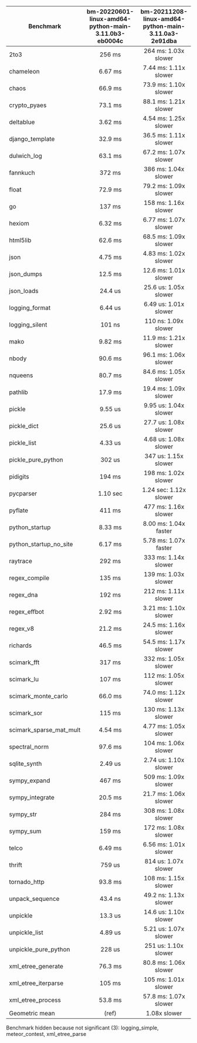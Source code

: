 | Benchmark               | bm-20220601-linux-amd64-python-main-3.11.0b3-eb0004c | bm-20211208-linux-amd64-python-main-3.11.0a3-2e91dba |
|-------------------------|:----------------------------------------------------:|:----------------------------------------------------:|
| 2to3                    | 256 ms                                               | 264 ms: 1.03x slower                                 |
| chameleon               | 6.67 ms                                              | 7.44 ms: 1.11x slower                                |
| chaos                   | 66.9 ms                                              | 73.9 ms: 1.10x slower                                |
| crypto_pyaes            | 73.1 ms                                              | 88.1 ms: 1.21x slower                                |
| deltablue               | 3.62 ms                                              | 4.54 ms: 1.25x slower                                |
| django_template         | 32.9 ms                                              | 36.5 ms: 1.11x slower                                |
| dulwich_log             | 63.1 ms                                              | 67.2 ms: 1.07x slower                                |
| fannkuch                | 372 ms                                               | 386 ms: 1.04x slower                                 |
| float                   | 72.9 ms                                              | 79.2 ms: 1.09x slower                                |
| go                      | 137 ms                                               | 158 ms: 1.16x slower                                 |
| hexiom                  | 6.32 ms                                              | 6.77 ms: 1.07x slower                                |
| html5lib                | 62.6 ms                                              | 68.5 ms: 1.09x slower                                |
| json                    | 4.75 ms                                              | 4.83 ms: 1.02x slower                                |
| json_dumps              | 12.5 ms                                              | 12.6 ms: 1.01x slower                                |
| json_loads              | 24.4 us                                              | 25.6 us: 1.05x slower                                |
| logging_format          | 6.44 us                                              | 6.49 us: 1.01x slower                                |
| logging_silent          | 101 ns                                               | 110 ns: 1.09x slower                                 |
| mako                    | 9.82 ms                                              | 11.9 ms: 1.21x slower                                |
| nbody                   | 90.6 ms                                              | 96.1 ms: 1.06x slower                                |
| nqueens                 | 80.7 ms                                              | 84.6 ms: 1.05x slower                                |
| pathlib                 | 17.9 ms                                              | 19.4 ms: 1.09x slower                                |
| pickle                  | 9.55 us                                              | 9.95 us: 1.04x slower                                |
| pickle_dict             | 25.6 us                                              | 27.7 us: 1.08x slower                                |
| pickle_list             | 4.33 us                                              | 4.68 us: 1.08x slower                                |
| pickle_pure_python      | 302 us                                               | 347 us: 1.15x slower                                 |
| pidigits                | 194 ms                                               | 198 ms: 1.02x slower                                 |
| pycparser               | 1.10 sec                                             | 1.24 sec: 1.12x slower                               |
| pyflate                 | 411 ms                                               | 477 ms: 1.16x slower                                 |
| python_startup          | 8.33 ms                                              | 8.00 ms: 1.04x faster                                |
| python_startup_no_site  | 6.17 ms                                              | 5.78 ms: 1.07x faster                                |
| raytrace                | 292 ms                                               | 333 ms: 1.14x slower                                 |
| regex_compile           | 135 ms                                               | 139 ms: 1.03x slower                                 |
| regex_dna               | 192 ms                                               | 212 ms: 1.11x slower                                 |
| regex_effbot            | 2.92 ms                                              | 3.21 ms: 1.10x slower                                |
| regex_v8                | 21.2 ms                                              | 24.5 ms: 1.16x slower                                |
| richards                | 46.5 ms                                              | 54.5 ms: 1.17x slower                                |
| scimark_fft             | 317 ms                                               | 332 ms: 1.05x slower                                 |
| scimark_lu              | 107 ms                                               | 112 ms: 1.05x slower                                 |
| scimark_monte_carlo     | 66.0 ms                                              | 74.0 ms: 1.12x slower                                |
| scimark_sor             | 115 ms                                               | 130 ms: 1.13x slower                                 |
| scimark_sparse_mat_mult | 4.54 ms                                              | 4.77 ms: 1.05x slower                                |
| spectral_norm           | 97.6 ms                                              | 104 ms: 1.06x slower                                 |
| sqlite_synth            | 2.49 us                                              | 2.74 us: 1.10x slower                                |
| sympy_expand            | 467 ms                                               | 509 ms: 1.09x slower                                 |
| sympy_integrate         | 20.5 ms                                              | 21.7 ms: 1.06x slower                                |
| sympy_str               | 284 ms                                               | 308 ms: 1.08x slower                                 |
| sympy_sum               | 159 ms                                               | 172 ms: 1.08x slower                                 |
| telco                   | 6.49 ms                                              | 6.56 ms: 1.01x slower                                |
| thrift                  | 759 us                                               | 814 us: 1.07x slower                                 |
| tornado_http            | 93.8 ms                                              | 108 ms: 1.15x slower                                 |
| unpack_sequence         | 43.4 ns                                              | 49.2 ns: 1.13x slower                                |
| unpickle                | 13.3 us                                              | 14.6 us: 1.10x slower                                |
| unpickle_list           | 4.89 us                                              | 5.21 us: 1.07x slower                                |
| unpickle_pure_python    | 228 us                                               | 251 us: 1.10x slower                                 |
| xml_etree_generate      | 76.3 ms                                              | 80.8 ms: 1.06x slower                                |
| xml_etree_iterparse     | 105 ms                                               | 105 ms: 1.01x slower                                 |
| xml_etree_process       | 53.8 ms                                              | 57.8 ms: 1.07x slower                                |
| Geometric mean          | (ref)                                                | 1.08x slower                                         |

Benchmark hidden because not significant (3): logging_simple, meteor_contest, xml_etree_parse
